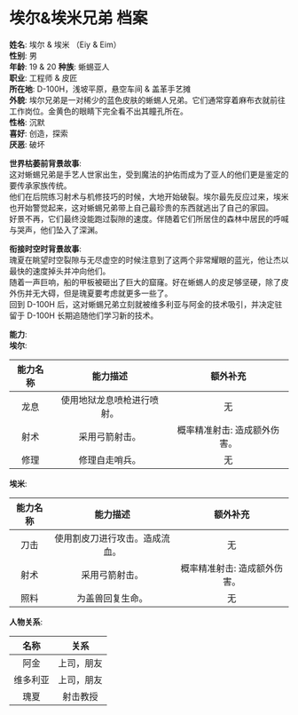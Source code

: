 # 埃尔&埃米兄弟 档案

**姓名**: 埃尔 & 埃米 （Eiy & Eim）  
**性别**: 男  
**年龄**: 19 & 20
**种族**: 蜥蜴亚人  
**职业**: 工程师 & 皮匠  
**所在地**: D-100H，浅坡平原，悬空车间 & 盖革手艺摊  
**外貌**: 埃尔兄弟是一对稀少的蓝色皮肤的蜥蜴人兄弟。它们通常穿着麻布衣就前往工作岗位。金黄色的眼睛下完全看不出其瞳孔所在。  
**性格**: 沉默  
**喜好**: 创造，探索  
**厌恶**: 破坏  

**世界枯萎前背景故事**:  
这对蜥蜴兄弟是手艺人世家出生，受到魔法的护佑而成为了亚人的他们更是鉴定的要传承家族传统。  
他们在后院练习射术与机修技巧的时候，大地开始破裂。埃尔最先反应过来，埃米也开始警觉起来，这对蜥蜴兄弟带上自己最珍贵的东西就逃出了自己的家园。  
好景不再，它们最终没能跑过裂隙的速度。伴随着它们所居住的森林中居民的呼喊与哭声，他们坠入了深渊。

**衔接时空时背景故事**:  
瑰夏在眺望时空裂隙与无尽虚空的时候注意到了这两个非常耀眼的蓝光，他让杰以最快的速度掉头并冲向他们。  
随着一声巨响，船的甲板被砸出了巨大的窟窿。好在蜥蜴人的皮足够坚硬，除了皮外伤并无大碍，但是瑰夏要考虑就更多一些了。  
回到 D-100H 后，这对蜥蜴兄弟立刻就被维多利亚与阿金的技术吸引，并决定驻留于 D-100H 长期追随他们学习新的技术。

**能力**:  
**埃尔**:

| 能力名称 |          能力描述          |           额外补充           |
| :------: | :------------------------: | :--------------------------: |
|   龙息   | 使用地狱龙息喷枪进行喷射。 |              无              |
|   射术   |       采用弓箭射击。       | 概率精准射击: 造成额外伤害。 |
|   修理   |       修理自走哨兵。       |              无              |

**埃米**:

| 能力名称 |            能力描述            |           额外补充           |
| :------: | :----------------------------: | :--------------------------: |
|   刀击   | 使用割皮刀进行攻击。造成流血。 |              无              |
|   射术   |         采用弓箭射击。         | 概率精准射击: 造成额外伤害。 |
|   照料   |        为盖兽回复生命。        |              无              |

**人物关系**:

|   名称   |    关系    |
| :------: | :--------: |
|   阿金   | 上司，朋友 |
| 维多利亚 | 上司，朋友 |
|   瑰夏   |  射击教授  |

